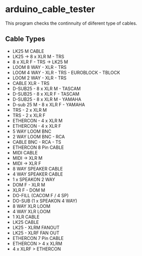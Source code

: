 # arduino_cable_tester

This program checks the continnuity of diiferent type of cables.

## Cable Types
- LK25 M CABLE
- LK25 -> 8 x XLR M - TRS
- 8 x XLR F - TRS -> LK25 M
- LOOM 8 WAY - XLR - TRS
- LOOM 4 WAY - XLR - TRS - EUROBLOCK - TBLOCK
- LOOM 2 WAY - XLR - TRS
- CABLE XLR - TRS
- D-SUB25 - 8 x XLR M - TASCAM
- D-SUB25 - 8 x XLR F - TASCAM
- D-SUB25 - 8 x XLR M - YAMAHA
- D-sub 25 M - 8 x XLR F - YAMAHA
- TRS - 2 x XLR M
- TRS - 2 x XLR F
- ETHERCON - 4 x XLR M
- ETHERCON - 4 x XLR F
- 5 WAY LOOM BNC
- 2 WAY LOOM BNC - RCA
- CABLE BNC - RCA - TS
- ETHERCON 8 Pin CABLE
- MIDI CABLE
- MIDI -> XLR M
- MIDI -> XLR F
- 8 WAY SPEAKER CABLE
- 4 WAY SPEAKER CABLE
- 1 x SPEAKON 2 WAY
- DOM F - XLR M
- XLR F - DOM M
- DO-FILL (CACOM F / 4 SP)
- DO-SUB (1 x SPEAKON 4 WAY)
- 8 WAY XLR LOOM
- 4 WAY XLR LOOM
- 1 XLR CABLE
- LK25 CABLE
- LK25 - XLRM FANOUT
- LK25 - XLRF FAN OUT
- ETHERCON 7 Pin CABLE
- ETHERCON > 4 x XLRM
- 4 x XLRF > ETHERCON
